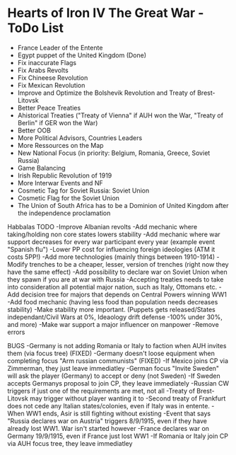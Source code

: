# Hearts of Iron IV The Great War - ToDo List

- France Leader of the Entente
- Egypt puppet of the United Kingdom (Done)
- Fix inaccurate Flags
- Fix Arabs Revolts
- Fix Chineese Revolution
- Fix Mexican Revolution
- Improve and Optimize the Bolshevik Revolution and Treaty of Brest-Litovsk
- Better Peace Treaties
- Ahistorical Treaties ("Treaty of Vienna" if AUH won the War, "Treaty of Berlin" if GER won the War)
- Better OOB
- More Political Advisors, Countries Leaders
- More Ressources on the Map
- New National Focus (in priority: Belgium, Romania, Greece, Soviet Russia)
- Game Balancing
- Irish Republic Revolution of 1919
- More Interwar Events and NF 
- Cosmetic Tag for Soviet Russia: Soviet Union
- Cosmetic Flag for the Soviet Union
- The Union of South Africa has to be a Dominion of United Kingdom after the independence proclamation

Habbalas TODO
-Improve Albanian revolts
-Add mechanic where taking/holding non core states lowers stability
-Add mechanic where war support decreases for every war participant every year (example event "Spanish flu")
-Lower PP cost for influencing foreign ideologies (ATM it costs 5PP!)
-Add more technologies (mainly things between 1910-1914)
-Modify trenches to be a cheaper, lesser, version of trenches (right now they have the same effect)
-Add possibility to declare war on Soviet Union when they spawn if you are at war with Russia
-Accepting treaties needs to take into consideration all potential major nation, such as Italy, Ottomans etc.
-Add decision tree for majors that depends on Central Powers winning WW1
-Add food mechanic (having less food than population needs decreases stability)
-Make stability more important. (Puppets gets released/States independant/Civil Wars at 0%, Ideaology drift defense -100% under 30%, and more)
-Make war support a major influencer on manpower
-Remove errors

BUGS
-Germany is not adding Romania or Italy to faction when AUH invites them (via focus tree) (FIXED)
-Germany doesn't loose equipment when completing focus "Arm russian communists" (FIXED)
-If Mexico joins CP via Zimmerman, they just leave immediatley
-German focus "Invite Sweden" will ask the player (Germany) to accept or deny (not Sweden)
-If Sweden accepts Germanys proposal to join CP, they leave immediately
-Russian CW triggers if just one of the requirements are met, not all
-Treaty of Brest-Litovsk may trigger without player wanting it to
-Second treaty of Frankfurt does not cede any Italian states/colonies, even if Italy was in entente.
-When WW1 ends, Asir is still fighting without existing
-Event that says "Russia declares war on Austria" triggers 8/9/1915, even if they have already lost WW1. War isn't started however
-France declares war on Germany 19/9/1915, even if France just lost WW1
-If Romania or Italy join CP via AUH focus tree, they leave immediatley

